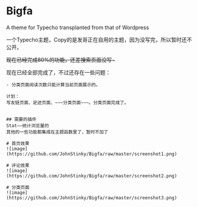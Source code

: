 # Bigfa
A theme for Typecho transplanted from that of Wordpress

一个Typecho主题，Copy的是发哥正在自用的主题，因为没写完，所以暂时还不公开。

~~现在已经完成80%的功能，还差搜索页面没写~~~

现在已经全部完成了，不过还存在一些问题：

~~~分类页面文章数目只能计算当前页面展示的~~~ 现在搞定了
- 分类页面阅读次数只能计算当前页面展示的。

计划：
写友链页面、足迹页面、~~~分类页面~~~。分类页面完成了。


## 需要的插件
Stat——统计浏览量的
其他的一些功能都集成在主题函数里了，暂时不加了

# 首页效果
![image](https://github.com/JohnStinky/Bigfa/raw/master/screenshot1.png)

# 评论效果
![image](https://github.com/JohnStinky/Bigfa/raw/master/screenshot2.png)

# 分类页面
![image](https://github.com/JohnStinky/Bigfa/raw/master/screenshot3.png)
